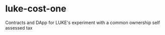 # luke-cost-one
Contracts and DApp for LUKE's experiment with a common ownership self assessed tax 
